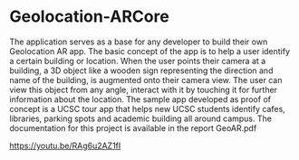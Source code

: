 # Geolocation-ARCore
The application serves as a base for any developer to build their own Geolocation AR app. The basic concept of the app is to help a user identify a certain building or location. When the user points their camera at a building, a 3D object like a wooden sign representing the direction and name of the building, is augmented onto their camera view. The user can view this object from any angle, interact with it by touching it for further information about the location. The sample app developed as proof of concept is a UCSC tour app that helps new UCSC students identify cafes, libraries, parking spots and academic building all around campus.
The documentation for this project is available in the report GeoAR.pdf

https://youtu.be/RAg6u2AZ1fI
